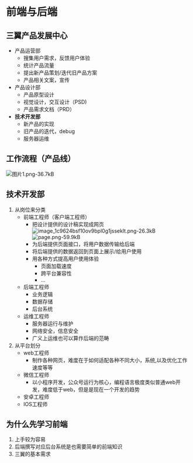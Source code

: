 ﻿# 前端与后端

## 三翼产品发展中心
- 产品运营部
    - 搜集用户需求，反馈用户体验
    - 统计产品流量
    - 提出新产品策划/迭代旧产品方案
    - 产品相关文案，宣传
- 产品设计部
    - 产品原型设计
    - 视觉设计，交互设计（PSD)
    - 产品需求文档（PRD）
- **技术开发部**
    - 新产品的实现
    - 旧产品的迭代，debug
    - 服务器运维

## 工作流程（产品线）
![图片1.png-36.7kB][1]

## 技术开发部
1. 从岗位来分类
    - 前端工程师（客户端工程师）
        - 把设计提供的设计稿实现成网页
            ![image_1c9624bsf10ov9bpl0g1jsseklt.png-26.3kB][2]
            ![page.png-59.9kB][3]
        - 为后端提供页面接口，将用户数据传输给后端
        - 将后端提供的数据返回到页面上展示/给用户使用
        - 用各种方式提高用户使用体验
            - 页面加载速度
            - 跨平台兼容性
            - ...
    - 后端工程师
        - 业务逻辑
        - 数据存储
        - 后台系统
    - 运维工程师
        - 服务器运行与维护
        - 网络安全，信息安全
        - 广义上运维也可以算作后端的范畴
2. 从平台划分
    - web工程师
        - 制作各种网页，难度在于如何适配各种不同大小，系统,以及优化工作速度等等
    - 微信工程师
        - 以小程序开发，公众号运行为核心，编程语言极度类似普通web开发，难度低于web，但是是现在一个开发的趋势
    - 安卓工程师
    - IOS工程师
## 为什么先学习前端

1. 上手较为容易
2. 后端撰写对应后台系统是也需要简单的前端知识
3. 三翼的基本需求 

  [1]: http://static.zybuluo.com/reader-cyc/rn3o61km22nytmns1rb9wicd/%E5%9B%BE%E7%89%871.png
  [2]: http://static.zybuluo.com/reader-cyc/89zmtu2h064vpyw837f8f2ps/image_1c9624bsf10ov9bpl0g1jsseklt.png
  [3]: http://static.zybuluo.com/reader-cyc/i6du7g45uim5zl5k1bhfpnp1/page.png
